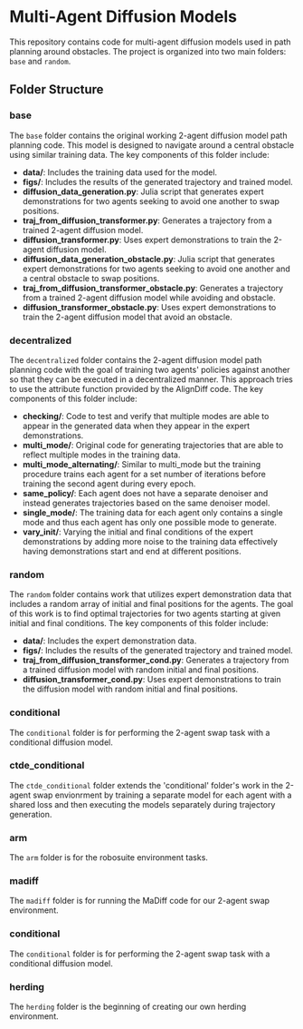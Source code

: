 # Multi-Agent Diffusion Models

This repository contains code for multi-agent diffusion models used in path planning around obstacles. The project is organized into two main folders: `base` and `random`.

## Folder Structure

### base
The `base` folder contains the original working 2-agent diffusion model path planning code. This model is designed to navigate around a central obstacle using similar training data. The key components of this folder include:

- **data/**: Includes the training data used for the model.
- **figs/**: Includes the results of the generated trajectory and trained model.
- **diffusion_data_generation.py**: Julia script that generates expert demonstrations for two agents seeking to avoid one another to swap positions.
- **traj_from_diffusion_transformer.py**: Generates a trajectory from a trained 2-agent diffusion model.
- **diffusion_transformer.py**: Uses expert demonstrations to train the 2-agent diffusion model.
- **diffusion_data_generation_obstacle.py**: Julia script that generates expert demonstrations for two agents seeking to avoid one another and a central obstacle to swap positions.
- **traj_from_diffusion_transformer_obstacle.py**: Generates a trajectory from a trained 2-agent diffusion model while avoiding and obstacle.
- **diffusion_transformer_obstacle.py**: Uses expert demonstrations to train the 2-agent diffusion model that avoid an obstacle.


### decentralized
The `decentralized` folder contains the 2-agent diffusion model path planning code with the goal of training two agents' policies against another so that they can be executed in a decentralized manner. This approach tries to use the attribute function provided by the AlignDiff code. The key components of this folder include:

- **checking/**: Code to test and verify that multiple modes are able to appear in the generated data when they appear in the expert demonstrations.
- **multi_mode/**: Original code for generating trajectories that are able to reflect multiple modes in the training data.
- **multi_mode_alternating/**: Similar to multi_mode but the training procedure trains each agent for a set number of iterations before training the second agent during every epoch.
- **same_policy/**: Each agent does not have a separate denoiser and instead generates trajectories based on the same denoiser model.
- **single_mode/**: The training data for each agent only contains a single mode and thus each agent has only one possible mode to generate.
- **vary_init/**: Varying the initial and final conditions of the expert demonstrations by adding more noise to the training data effectively having demonstrations start and end at different positions.

### random
The `random` folder contains work that utilizes expert demonstration data that includes a random array of initial and final positions for the agents. The goal of this work is to find optimal trajectories for two agents starting at given initial and final conditions. The key components of this folder include:

- **data/**: Includes the expert demonstration data.
- **figs/**: Includes the results of the generated trajectory and trained model.
- **traj_from_diffusion_transformer_cond.py**: Generates a trajectory from a trained diffusion model with random initial and final positions.
- **diffusion_transformer_cond.py**: Uses expert demonstrations to train the diffusion model with random initial and final positions.

### conditional
The `conditional` folder is for performing the 2-agent swap task with a conditional diffusion model.

### ctde_conditional
The `ctde_conditional` folder extends the 'conditional' folder's work in the 2-agent swap envionrment by training a separate model for each agent with a shared loss and then executing the models separately during trajectory generation.

### arm
The `arm` folder is for the robosuite environment tasks.

### madiff
The `madiff` folder is for running the MaDiff code for our 2-agent swap environment.

### conditional
The `conditional` folder is for performing the 2-agent swap task with a conditional diffusion model.

### herding
The `herding` folder is the beginning of creating our own herding environment.